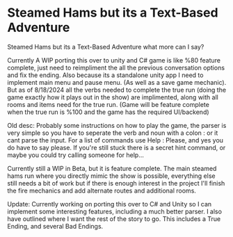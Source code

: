 # Steamed Hams but its a Text-Based Adventure
 Steamed Hams but its a Text-Based Adventure what more can I say?

 Currently A WIP porting this over to unity and C# game is like %80 feature complete, just need to reimpliment the all the previous conversation options and fix the ending. Also because its a standalone unity app I need to implement main menu and pause menu. (As well as a save game mechanic). But as of 8/18/2024 all the verbs needed to complete the true run (doing the game exactly how it plays out in the show) are implimented, along with all rooms and items need for the true run. (Game will be feature complete when the true run is %100 and the game has the required UI/backend)

 Old desc:
 Probably some instructions on how to play the game, the parser is very simple so you have to seperate the verb and noun with a colon : or it cant parse the input.
 For a list of commands use Help : Please, and yes you do have to say please.
 If you're still stuck there is a secret hint command, or maybe you could try calling someone for help...
 
 Currently still a WIP in Beta, but it is feature complete. The main steamed hams run where you directly mimic the show is possible, everything else still needs a bit of work but if there is enough interest in the project I'll finish the fire mechanics and add alternate routes and additional rooms. 

 Update: Currently working on porting this over to C# and Unity so I can implement some interesting features, including a much better parser. I also have outlined where I want the rest of the story to go. This includes a True Ending, and several Bad Endings. 
